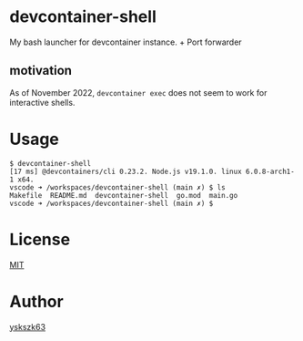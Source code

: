 # devcontainer-shell

My bash launcher for devcontainer instance.
\+ Port forwarder

## motivation

As of November 2022, `devcontainer exec` does not seem to work for interactive shells.

# Usage

```
$ devcontainer-shell
[17 ms] @devcontainers/cli 0.23.2. Node.js v19.1.0. linux 6.0.8-arch1-1 x64.
vscode ➜ /workspaces/devcontainer-shell (main ✗) $ ls
Makefile  README.md  devcontainer-shell  go.mod  main.go
vscode ➜ /workspaces/devcontainer-shell (main ✗) $ 
```

# License

[MIT](License)

# Author

[yskszk63](https://github.com/yskszk63)
